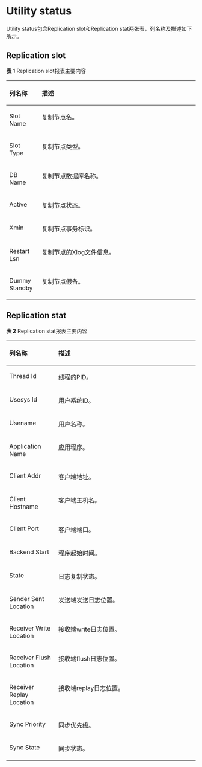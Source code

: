 # Utility status<a name="ZH-CN_TOPIC_0000001259835123"></a>

Utility status包含Replication slot和Replication stat两张表，列名称及描述如下所示。

## Replication slot<a name="section43781039115513"></a>

**表 1**  Replication slot报表主要内容

<a name="table4378939145511"></a>
<table><thead align="left"><tr id="row8379539165515"><th class="cellrowborder" valign="top" width="17.169999999999998%" id="mcps1.2.3.1.1"><p id="p53791439185511"><a name="p53791439185511"></a><a name="p53791439185511"></a>列名称</p>
</th>
<th class="cellrowborder" valign="top" width="82.83%" id="mcps1.2.3.1.2"><p id="p1637943914552"><a name="p1637943914552"></a><a name="p1637943914552"></a>描述</p>
</th>
</tr>
</thead>
<tbody><tr id="row337923910558"><td class="cellrowborder" valign="top" width="17.169999999999998%" headers="mcps1.2.3.1.1 "><p id="p195371314135718"><a name="p195371314135718"></a><a name="p195371314135718"></a>Slot Name</p>
</td>
<td class="cellrowborder" valign="top" width="82.83%" headers="mcps1.2.3.1.2 "><p id="p1253731417575"><a name="p1253731417575"></a><a name="p1253731417575"></a>复制节点名。</p>
</td>
</tr>
<tr id="row1379133965515"><td class="cellrowborder" valign="top" width="17.169999999999998%" headers="mcps1.2.3.1.1 "><p id="p953771475713"><a name="p953771475713"></a><a name="p953771475713"></a>Slot Type</p>
</td>
<td class="cellrowborder" valign="top" width="82.83%" headers="mcps1.2.3.1.2 "><p id="p753721425714"><a name="p753721425714"></a><a name="p753721425714"></a>复制节点类型。</p>
</td>
</tr>
<tr id="row18379123915556"><td class="cellrowborder" valign="top" width="17.169999999999998%" headers="mcps1.2.3.1.1 "><p id="p153721410572"><a name="p153721410572"></a><a name="p153721410572"></a>DB Name</p>
</td>
<td class="cellrowborder" valign="top" width="82.83%" headers="mcps1.2.3.1.2 "><p id="p1753791475718"><a name="p1753791475718"></a><a name="p1753791475718"></a>复制节点数据库名称。</p>
</td>
</tr>
<tr id="row63799394551"><td class="cellrowborder" valign="top" width="17.169999999999998%" headers="mcps1.2.3.1.1 "><p id="p2053713141579"><a name="p2053713141579"></a><a name="p2053713141579"></a>Active</p>
</td>
<td class="cellrowborder" valign="top" width="82.83%" headers="mcps1.2.3.1.2 "><p id="p12537141495713"><a name="p12537141495713"></a><a name="p12537141495713"></a>复制节点状态。</p>
</td>
</tr>
<tr id="row23791839195514"><td class="cellrowborder" valign="top" width="17.169999999999998%" headers="mcps1.2.3.1.1 "><p id="p353781417578"><a name="p353781417578"></a><a name="p353781417578"></a>Xmin</p>
</td>
<td class="cellrowborder" valign="top" width="82.83%" headers="mcps1.2.3.1.2 "><p id="p125373145572"><a name="p125373145572"></a><a name="p125373145572"></a>复制节点事务标识。</p>
</td>
</tr>
<tr id="row5379183935513"><td class="cellrowborder" valign="top" width="17.169999999999998%" headers="mcps1.2.3.1.1 "><p id="p05377141577"><a name="p05377141577"></a><a name="p05377141577"></a>Restart Lsn</p>
</td>
<td class="cellrowborder" valign="top" width="82.83%" headers="mcps1.2.3.1.2 "><p id="p1453813149571"><a name="p1453813149571"></a><a name="p1453813149571"></a>复制节点的Xlog文件信息。</p>
</td>
</tr>
<tr id="row16379439185518"><td class="cellrowborder" valign="top" width="17.169999999999998%" headers="mcps1.2.3.1.1 "><p id="p353851465718"><a name="p353851465718"></a><a name="p353851465718"></a>Dummy Standby</p>
</td>
<td class="cellrowborder" valign="top" width="82.83%" headers="mcps1.2.3.1.2 "><p id="p1538114195717"><a name="p1538114195717"></a><a name="p1538114195717"></a>复制节点假备。</p>
</td>
</tr>
</tbody>
</table>

## Replication stat<a name="section372174016550"></a>

**表 2**  Replication stat报表主要内容

<a name="table107213403552"></a>
<table><thead align="left"><tr id="row117211740195514"><th class="cellrowborder" valign="top" width="25.88%" id="mcps1.2.3.1.1"><p id="p10721184010556"><a name="p10721184010556"></a><a name="p10721184010556"></a>列名称</p>
</th>
<th class="cellrowborder" valign="top" width="74.11999999999999%" id="mcps1.2.3.1.2"><p id="p117225407557"><a name="p117225407557"></a><a name="p117225407557"></a>描述</p>
</th>
</tr>
</thead>
<tbody><tr id="row87229402558"><td class="cellrowborder" valign="top" width="25.88%" headers="mcps1.2.3.1.1 "><p id="p5994115175716"><a name="p5994115175716"></a><a name="p5994115175716"></a>Thread Id</p>
</td>
<td class="cellrowborder" valign="top" width="74.11999999999999%" headers="mcps1.2.3.1.2 "><p id="p0994851145720"><a name="p0994851145720"></a><a name="p0994851145720"></a>线程的PID。</p>
</td>
</tr>
<tr id="row17226406559"><td class="cellrowborder" valign="top" width="25.88%" headers="mcps1.2.3.1.1 "><p id="p16994125165717"><a name="p16994125165717"></a><a name="p16994125165717"></a>Usesys Id</p>
</td>
<td class="cellrowborder" valign="top" width="74.11999999999999%" headers="mcps1.2.3.1.2 "><p id="p169943519575"><a name="p169943519575"></a><a name="p169943519575"></a>用户系统ID。</p>
</td>
</tr>
<tr id="row572211406556"><td class="cellrowborder" valign="top" width="25.88%" headers="mcps1.2.3.1.1 "><p id="p16994175185711"><a name="p16994175185711"></a><a name="p16994175185711"></a>Usename</p>
</td>
<td class="cellrowborder" valign="top" width="74.11999999999999%" headers="mcps1.2.3.1.2 "><p id="p199495118571"><a name="p199495118571"></a><a name="p199495118571"></a>用户名称。</p>
</td>
</tr>
<tr id="row172294005517"><td class="cellrowborder" valign="top" width="25.88%" headers="mcps1.2.3.1.1 "><p id="p899485119577"><a name="p899485119577"></a><a name="p899485119577"></a>Application Name</p>
</td>
<td class="cellrowborder" valign="top" width="74.11999999999999%" headers="mcps1.2.3.1.2 "><p id="p1299417514576"><a name="p1299417514576"></a><a name="p1299417514576"></a>应用程序。</p>
</td>
</tr>
<tr id="row07220407553"><td class="cellrowborder" valign="top" width="25.88%" headers="mcps1.2.3.1.1 "><p id="p109941451115712"><a name="p109941451115712"></a><a name="p109941451115712"></a>Client Addr</p>
</td>
<td class="cellrowborder" valign="top" width="74.11999999999999%" headers="mcps1.2.3.1.2 "><p id="p11994751115712"><a name="p11994751115712"></a><a name="p11994751115712"></a>客户端地址。</p>
</td>
</tr>
<tr id="row1772264035512"><td class="cellrowborder" valign="top" width="25.88%" headers="mcps1.2.3.1.1 "><p id="p149951251185719"><a name="p149951251185719"></a><a name="p149951251185719"></a>Client Hostname</p>
</td>
<td class="cellrowborder" valign="top" width="74.11999999999999%" headers="mcps1.2.3.1.2 "><p id="p12995351115715"><a name="p12995351115715"></a><a name="p12995351115715"></a>客户端主机名。</p>
</td>
</tr>
<tr id="row8722124045513"><td class="cellrowborder" valign="top" width="25.88%" headers="mcps1.2.3.1.1 "><p id="p5995175111576"><a name="p5995175111576"></a><a name="p5995175111576"></a>Client Port</p>
</td>
<td class="cellrowborder" valign="top" width="74.11999999999999%" headers="mcps1.2.3.1.2 "><p id="p179951051175712"><a name="p179951051175712"></a><a name="p179951051175712"></a>客户端端口。</p>
</td>
</tr>
<tr id="row137229409555"><td class="cellrowborder" valign="top" width="25.88%" headers="mcps1.2.3.1.1 "><p id="p1799545175712"><a name="p1799545175712"></a><a name="p1799545175712"></a>Backend Start</p>
</td>
<td class="cellrowborder" valign="top" width="74.11999999999999%" headers="mcps1.2.3.1.2 "><p id="p69955512571"><a name="p69955512571"></a><a name="p69955512571"></a>程序起始时间。</p>
</td>
</tr>
<tr id="row1072254015519"><td class="cellrowborder" valign="top" width="25.88%" headers="mcps1.2.3.1.1 "><p id="p8995155155714"><a name="p8995155155714"></a><a name="p8995155155714"></a>State</p>
</td>
<td class="cellrowborder" valign="top" width="74.11999999999999%" headers="mcps1.2.3.1.2 "><p id="p139954514579"><a name="p139954514579"></a><a name="p139954514579"></a>日志复制状态。</p>
</td>
</tr>
<tr id="row7722124065518"><td class="cellrowborder" valign="top" width="25.88%" headers="mcps1.2.3.1.1 "><p id="p39951551115712"><a name="p39951551115712"></a><a name="p39951551115712"></a>Sender Sent Location</p>
</td>
<td class="cellrowborder" valign="top" width="74.11999999999999%" headers="mcps1.2.3.1.2 "><p id="p99951519575"><a name="p99951519575"></a><a name="p99951519575"></a>发送端发送日志位置。</p>
</td>
</tr>
<tr id="row16722124015555"><td class="cellrowborder" valign="top" width="25.88%" headers="mcps1.2.3.1.1 "><p id="p149950515578"><a name="p149950515578"></a><a name="p149950515578"></a>Receiver Write Location</p>
</td>
<td class="cellrowborder" valign="top" width="74.11999999999999%" headers="mcps1.2.3.1.2 "><p id="p16995165117579"><a name="p16995165117579"></a><a name="p16995165117579"></a>接收端write日志位置。</p>
</td>
</tr>
<tr id="row137231640125518"><td class="cellrowborder" valign="top" width="25.88%" headers="mcps1.2.3.1.1 "><p id="p189951518574"><a name="p189951518574"></a><a name="p189951518574"></a>Receiver Flush Location</p>
</td>
<td class="cellrowborder" valign="top" width="74.11999999999999%" headers="mcps1.2.3.1.2 "><p id="p999565195715"><a name="p999565195715"></a><a name="p999565195715"></a>接收端flush日志位置。</p>
</td>
</tr>
<tr id="row14477175918154"><td class="cellrowborder" valign="top" width="25.88%" headers="mcps1.2.3.1.1 "><p id="p17477185931518"><a name="p17477185931518"></a><a name="p17477185931518"></a>Receiver Replay Location</p>
</td>
<td class="cellrowborder" valign="top" width="74.11999999999999%" headers="mcps1.2.3.1.2 "><p id="p347785971520"><a name="p347785971520"></a><a name="p347785971520"></a>接收端replay日志位置。</p>
</td>
</tr>
<tr id="row167716241110"><td class="cellrowborder" valign="top" width="25.88%" headers="mcps1.2.3.1.1 "><p id="p1762463616115"><a name="p1762463616115"></a><a name="p1762463616115"></a>Sync Priority</p>
</td>
<td class="cellrowborder" valign="top" width="74.11999999999999%" headers="mcps1.2.3.1.2 "><p id="p14624193613111"><a name="p14624193613111"></a><a name="p14624193613111"></a>同步优先级。</p>
</td>
</tr>
<tr id="row239972712118"><td class="cellrowborder" valign="top" width="25.88%" headers="mcps1.2.3.1.1 "><p id="p1762416369119"><a name="p1762416369119"></a><a name="p1762416369119"></a>Sync State</p>
</td>
<td class="cellrowborder" valign="top" width="74.11999999999999%" headers="mcps1.2.3.1.2 "><p id="p1162493618116"><a name="p1162493618116"></a><a name="p1162493618116"></a>同步状态。</p>
</td>
</tr>
</tbody>
</table>

